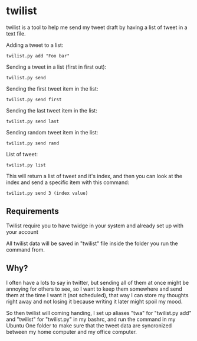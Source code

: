 twilist
=======================
twilist is a tool to help me send my tweet draft by having a list of
tweet in a text file.

Adding a tweet to a list:
    
    twilist.py add "Foo bar"
    
Sending a tweet in a list (first in first out):
    
    twilist.py send
    

Sending the first tweet item in the list:
    
    twilist.py send first
    

Sending the last tweet item in the list:
    
    twilist.py send last
    

Sending random tweet item in the list:
    
    twilist.py send rand
    

List of tweet:
    
    twilist.py list
    

This will return a list of tweet and it's index, and then you can look
at the index and send a specific item with this command:

    
    twilist.py send 3 (index value)
    

Requirements
------------------------
Twilist require you to have twidge in your system and already set up
with your account

All twilist data will be saved in "twilist" file inside the folder you
run the command from.

Why?
------------------------
I often have a lots to say in twitter, but sending all of them at
once might be annoying for others to see, so I want to keep them 
somewhere and send them at the time I want it (not scheduled), that way
I can store my thoughts right away and not losing it because writing it
later might spoil my mood.

So then twilist will coming handing, I set up aliases "twa" for 
"twilist.py add" and "twilist" for "twilist.py" in my bashrc, and
run the command in my Ubuntu One folder to make sure that the tweet
data are syncronized between my home computer and my office computer.
